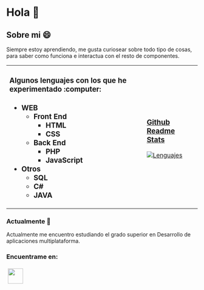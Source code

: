 # Hola 👋
## Sobre mi :smile:
Siempre estoy aprendiendo, me gusta curiosear sobre todo tipo de cosas, para saber como funciona e interactua con el resto de componentes.
<table style="border: 0px;vertical-align: top;text-align: left;">
 <tr style="border: 0px;">
  <td style="border: 0px;">
<h3>Algunos lenguajes con los que he experimentado :computer: <h3>
<ul>
 <li>WEB
  <ul>
   <li>Front End
    <ul>
     <li>HTML</li>
     <li>CSS</li>
    </ul>
   </li>
   <li>Back End
    <ul>
     <li>PHP</li>
     <li>JavaScript</li>
    </ul>
   </li>
  </ul>
 </li>
<li>Otros
 <ul>
  <li>SQL</li>
  <li>C#</li>
  <li>JAVA</li>
 </ul>
</li>
</ul>
  </td>
  <td style="border: 0px;">
<h3><a href="https://github.com/anuraghazra/github-readme-stats" target="_blank" rel="noopener noreferrer">Github Readme Stats</a></h3>

[![Lenguajes](https://github-readme-stats.vercel.app/api/top-langs/?username=alejandrogonzaleznavarro&exclude_repo=Code&hide=Hack&layout=compact&theme=nord)](https://github.com/anuraghazra/github-readme-stats)
  </td>
 </tr>
</table>

### Actualmente :mag_right:
Actualmente me encuentro estudiando el grado superior en Desarrollo de aplicaciones multiplataforma.
### Encuentrame en:
<a href="https://bit.ly/2McLDKT" target="_blank" rel="noopener noreferrer"><img src="https://user-images.githubusercontent.com/43465344/110965548-937f0a00-8354-11eb-825e-3e219406e279.png" height="40" style="vertical-align:top; margin:4px;"></a>
<!--
**AlejandroGonzalezNavarro/AlejandroGonzalezNavarro** is a ✨ _special_ ✨ repository because its `README.md` (this file) appears on your GitHub profile.
[![Estadisticas](https://github-readme-stats.vercel.app/api?username=alejandrogonzaleznavarro&hide=prs,issues&theme=nord)](https://github.com/anuraghazra/github-readme-stats)
[LinkedIn](https://bit.ly/2McLDKT)
Here are some ideas to get you started:

- 🔭 I’m currently working on ...
- 🌱 I’m currently learning ...
- 👯 I’m looking to collaborate on ...
- 🤔 I’m looking for help with ...
- 💬 Ask me about ...
- 📫 How to reach me: ...
- 😄 Pronouns: ...!
- ⚡ Fun fact: ...
-->
